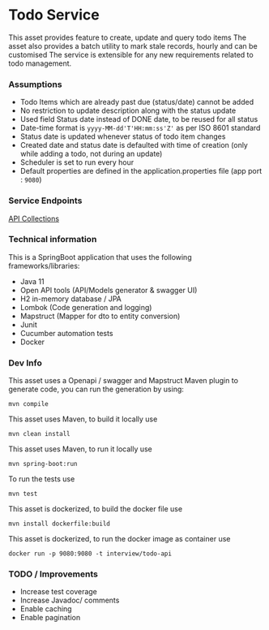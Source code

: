 # Todo Service
This asset provides feature to create, update and query todo items
The asset also provides a batch utility to mark stale records, hourly and can be customised
The service is extensible for any new requirements related to todo management.

### Assumptions
* Todo Items which are already past due (status/date) cannot be added
* No restriction to update description along with the status update
* Used field Status date instead of DONE date, to be reused for all status
* Date-time format is `yyyy-MM-dd'T'HH:mm:ss'Z'` as per ISO 8601 standard
* Status date is updated whenever status of todo item changes
* Created date and status date is defaulted with time of creation (only while adding a todo, not during an update)
* Scheduler is set to run every hour
* Default properties are defined in the application.properties file (app port : `9080`)

### Service Endpoints
[API Collections](postman/Todo%20API.postman_collection.json)

### Technical information
This is a SpringBoot application that uses the following frameworks/libraries:

* Java 11
* Open API tools (API/Models generator & swagger UI)
* H2 in-memory database / JPA
* Lombok (Code generation and logging)
* Mapstruct (Mapper for dto to entity conversion)
* Junit
* Cucumber automation tests
* Docker

### Dev Info

This asset uses a Openapi / swagger and Mapstruct Maven plugin to generate code, you can run the generation by using:
```
mvn compile
```

This asset uses Maven, to build it locally use
```
mvn clean install
```

This asset uses Maven, to run it locally use
```
mvn spring-boot:run
```

To run the tests use
```
mvn test
```
This asset is dockerized, to build the docker file use
```
mvn install dockerfile:build
```

This asset is dockerized, to run the docker image as container use
```
docker run -p 9080:9080 -t interview/todo-api
```

### TODO / Improvements
* Increase test coverage
* Increase Javadoc/ comments
* Enable caching
* Enable pagination
